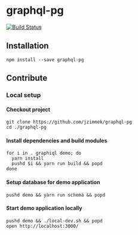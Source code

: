 # graphql-pg

[![Build Status](https://travis-ci.org/jzimmek/graphql-pg.svg?branch=master)](https://travis-ci.org/jzimmek/graphql-pg)

## Installation

```
npm install --save graphql-pg
```

## Contribute

### Local setup

#### Checkout project

```
git clone https://github.com/jzimmek/graphql-pg
cd ./graphql-pg
```

#### Install dependencies and build modules

```
for i in . graphiql demo; do
  yarn install
  pushd $i && yarn run build && popd
done
```

#### Setup database for demo application

```
pushd demo && yarn run schema && popd
```

#### Start demo application locally

```
pushd demo && ./local-dev.sh && popd
open http://localhost:3000/
```
